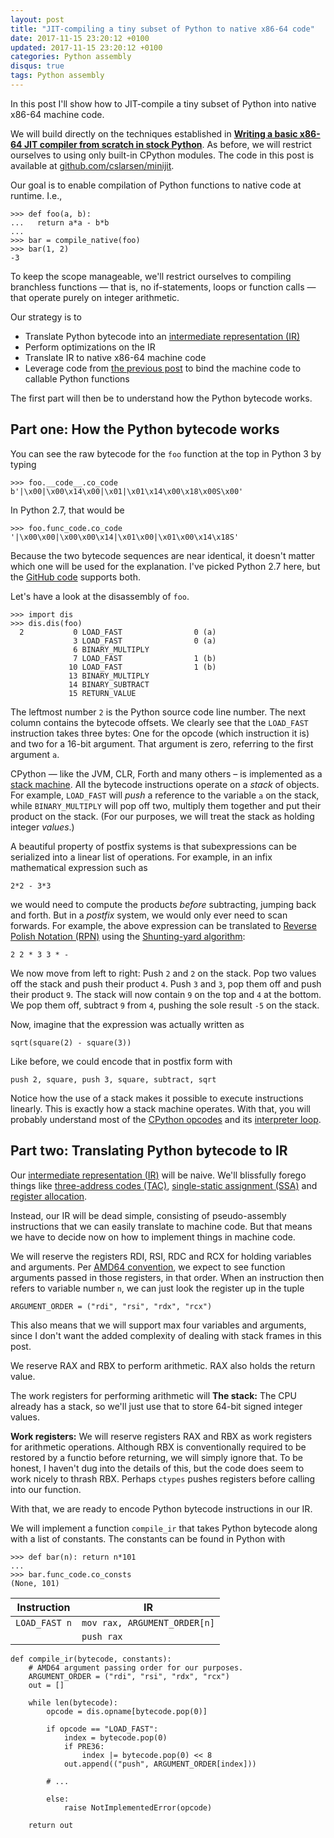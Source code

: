 ```yaml
---
layout: post
title: "JIT-compiling a tiny subset of Python to native x86-64 code"
date: 2017-11-15 23:20:12 +0100
updated: 2017-11-15 23:20:12 +0100
categories: Python assembly
disqus: true
tags: Python assembly
---
```


In this post I'll show how to JIT-compile a tiny subset of Python into native
x86-64 machine code.

We will build directly on the techniques established in [<b>Writing a basic x86-64
JIT compiler from scratch in stock Python</b>][previous-post]. As before, we will
restrict ourselves to using only built-in CPython modules. The code in this
post is available at [github.com/cslarsen/minijit][minijit.github].

Our goal is to enable compilation of Python functions to native
code at runtime. I.e.,

    >>> def foo(a, b):
    ...   return a*a - b*b
    ...
    >>> bar = compile_native(foo)
    >>> bar(1, 2)
    -3

To keep the scope manageable, we'll restrict ourselves to compiling branchless
functions — that is, no if-statements, loops or function calls — that operate
purely on integer arithmetic.

Our strategy is to 

  * Translate Python bytecode into an [intermediate representation (IR)][ir.wiki]
  * Perform optimizations on the IR
  * Translate IR to native x86-64 machine code
  * Leverage code from [the previous post][previous-post] to bind the machine
    code to callable Python functions

The first part will then be to understand how the Python bytecode works.

Part one: How the Python bytecode works
---------------------------------------

You can see the raw bytecode for the `foo` function at the top in Python 3 by
typing

    >>> foo.__code__.co_code
    b'|\x00|\x00\x14\x00|\x01|\x01\x14\x00\x18\x00S\x00'

In Python 2.7, that would be

    >>> foo.func_code.co_code
    '|\x00\x00|\x00\x00\x14|\x01\x00|\x01\x00\x14\x18S'

Because the two bytecode sequences are near identical, it doesn't matter which
one will be used for the explanation. I've picked Python 2.7 here, but the
[GitHub code][minijit.github] supports both.

Let's have a look at the disassembly of `foo`.

    >>> import dis
    >>> dis.dis(foo)
      2           0 LOAD_FAST                0 (a)
                  3 LOAD_FAST                0 (a)
                  6 BINARY_MULTIPLY
                  7 LOAD_FAST                1 (b)
                 10 LOAD_FAST                1 (b)
                 13 BINARY_MULTIPLY
                 14 BINARY_SUBTRACT
                 15 RETURN_VALUE

The leftmost number `2` is the Python source code line number. The next column
contains the bytecode offsets.  We clearly see that the `LOAD_FAST` instruction
takes three bytes: One for the opcode (which instruction it is) and two for a
16-bit argument. That argument is zero, referring to the first argument `a`. 

CPython — like the JVM, CLR, Forth and many others – is implemented as a [stack
machine][stack-machine]. All the bytecode instructions operate on a _stack_ of
objects. For example, `LOAD_FAST` will _push_ a reference to the variable `a`
on the stack, while `BINARY_MULTIPLY` will pop off two, multiply them together
and put their product on the stack. (For our purposes, we will treat the stack
as holding integer _values_.)

A beautiful property of postfix systems is that
subexpressions can be serialized into a linear list of operations. For example,
in an infix mathematical expression such as

    2*2 - 3*3

we would need to compute the products _before_ subtracting, jumping back and
forth.  But in a _postfix_ system, we would only ever need to scan forwards.
For example, the above expression can be translated to
[Reverse Polish Notation (RPN)][rpn.wiki] using
the [Shunting-yard algorithm][shunting-yard.wiki]:

    2 2 * 3 3 * -

We now move from left to right: Push `2` and `2` on the stack. Pop two values
off the stack and push their product `4`. Push `3` and `3`, pop them off and
push their product `9`. The stack will now contain `9` on the top and `4` at
the bottom. We pop them off, subtract `9` from `4`, pushing the sole result
`-5` on the stack.

Now, imagine that the expression was actually written as

    sqrt(square(2) - square(3))

Like before, we could encode that in postfix form with

    push 2, square, push 3, square, subtract, sqrt

Notice how the use of a stack makes it possible to execute instructions
linearly. This is exactly how a stack machine operates. With that, you will
probably understand most of the [CPython opcodes][python.opcodes] and its
[interpreter loop][python.eval].

Part two: Translating Python bytecode to IR
-------------------------------------------

Our [intermediate representation (IR)][ir.wiki] will be naive. We'll blissfully forego
things like [three-address codes (TAC)][tac.wiki], [single-static assignment
(SSA)][ssa.wiki] and [register allocation][register-allocation.wiki].

Instead, our IR will be dead simple, consisting of pseudo-assembly instructions
that we can easily translate to machine code.  But that means we have to decide
now on how to implement things in machine code.

We will reserve the registers RDI, RSI, RDC and RCX for holding variables
and arguments. Per [AMD64 convention][amd64.abi], we expect to see function
arguments passed in those registers, in that order. When an instruction then
refers to variable number `n`, we can just look the register up in the tuple

    ARGUMENT_ORDER = ("rdi", "rsi", "rdx", "rcx")

This also means that we will support max four variables and arguments, since I
don't want the added complexity of dealing with stack frames in this post.

We reserve RAX and RBX to perform arithmetic. RAX also holds the return value.

The work registers for performing arithmetic will 
**The stack:** The CPU already has a stack, so we'll just use that to store
64-bit signed integer values. 

**Work registers:** We will reserve registers RAX and RBX as work registers for
arithmetic operations. Although RBX is conventionally required to be restored
by a functio before returning, we will simply ignore that. To be honest, I
haven't dug into the details of this, but the code does seem to work nicely to
thrash RBX. Perhaps `ctypes` pushes registers before calling into our function.

With that, we are ready to encode Python bytecode instructions in our IR.

We will implement a function `compile_ir` that takes Python bytecode along with
a list of constants. The constants can be found in Python with

    >>> def bar(n): return n*101
    ...
    >>> bar.func_code.co_consts
    (None, 101)

<table>
  <thead>
    <th>Instruction</th>
    <th>IR</th>
  </thead>
  <tbody>
    <tr>
      <td><code>LOAD_FAST n</code></td>
      <td><code>mov rax, ARGUMENT_ORDER[n]</code></td>
    </tr>
    <tr>
      <td></td>
      <td><code>push rax</code></td>
    </tr>
  </tbody>
</table>

    def compile_ir(bytecode, constants):
        # AMD64 argument passing order for our purposes.
        ARGUMENT_ORDER = ("rdi", "rsi", "rdx", "rcx")
        out = []

        while len(bytecode):
            opcode = dis.opname[bytecode.pop(0)]

            if opcode == "LOAD_FAST":
                index = bytecode.pop(0)
                if PRE36:
                    index |= bytecode.pop(0) << 8
                out.append(("push", ARGUMENT_ORDER[index]))

            # ...

            else:
                raise NotImplementedError(opcode)

        return out


[amd64.abi]: https://software.intel.com/sites/default/files/article/402129/mpx-linux64-abi.pdf
[constant-folding]: https://en.wikipedia.org/wiki/Constant_folding
[cpython-eval]: https://github.com/python/cpython/blob/1896793/Python/ceval.c#L1055
[github]: https://github.com/cslarsen/minijit
[hn.front]: https://news.ycombinator.com/front?day=2017-11-09
[hn]: https://news.ycombinator.com/item?id=15665581
[ir.wiki]: https://en.wikipedia.org/wiki/Intermediate_representation
[minijit.github]: https://github.com/cslarsen/minijit
[mj.github]: https://github.com/cslarsen/minijit
[nasm]: http://www.nasm.us
[previous-post]: /post/python-jit/
[python.eval]: https://github.com/python/cpython/blob/1896793/Python/ceval.c#L1055
[python.opcodes]: https://github.com/python/cpython/blob/master/Include/opcode.h
[register-allocation.wiki]: https://en.wikipedia.org/wiki/Register_allocation
[registers.wiki]: https://en.wikipedia.org/wiki/Processor_register
[rpn.wiki]: https://en.wikipedia.org/wiki/Reverse_Polish_notation
[shunting-yard.wiki]: https://en.wikipedia.org/wiki/Shunting-yard_algorithm
[ssa.wiki]: https://en.wikipedia.org/wiki/Static_single_assignment_form
[stack-machine]: https://en.wikipedia.org/wiki/Stack_machine
[stack-register.wiki]: https://en.wikipedia.org/wiki/Stack_register
[tac.wiki]: https://en.wikipedia.org/wiki/Three-address_code
